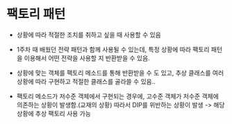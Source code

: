# 팩토리 패턴

- 상황에 따라 적절한 조치를 취하고 싶을 때 사용할 수 있음

- 1주차 때 배웠던 전략 패턴과 함께 사용될 수 있는데, 특정 상황에 따라 팩토리 패턴을 이용해서 어떤 전략을 사용할 지 반환받을 수 있음.

- 상황에 맞는 객체를 팩토리 메소드를 통해 반환받을 수 도 있고, 추상 클래스를 여러 상황에 따라 구현하고 적절한 클래스를 골라쓸 수 있음..

- 팩토리 메소드가 저수준 객체에서 구현되는 경우에, 고수준 객체가 저수준 객체에 의존하는 상황이 발생함.(교재의 상황) 따라서 DIP를 위반하는 상황이 발생 -> 해당 상황에 추상 팩토리 사용 가능
